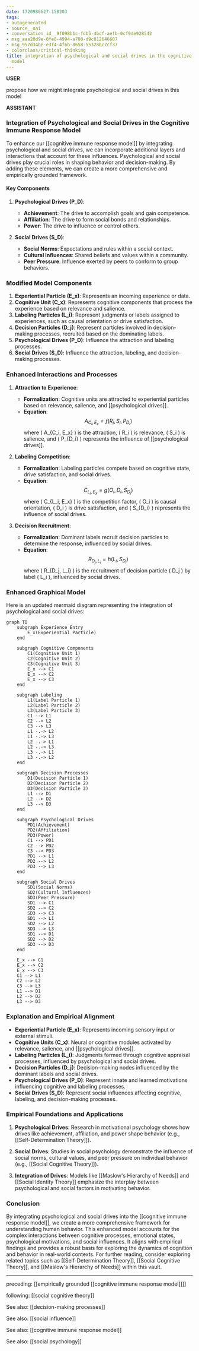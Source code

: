 ```yaml
---
date: 1720980627.158203
tags:
- autogenerated
- source__oai
- conversation_id__9f098b1c-fdb5-4bcf-aefb-0cf9de928542
- msg_aaa28d9e-8fe8-4994-a708-d9c812646607
- msg_957d34be-e3f4-4f6b-8658-55328bc7cf37
- colorclass/critical-thinking
title: integration of psychological and social drives in the cognitive immune response
  model
---
```


**USER**

propose how we might integrate psychological and social drives in this model


**ASSISTANT**

### Integration of Psychological and Social Drives in the Cognitive Immune Response Model

To enhance our [[cognitive immune response model]] by integrating psychological and social drives, we can incorporate additional layers and interactions that account for these influences. Psychological and social drives play crucial roles in shaping behavior and decision-making. By adding these elements, we can create a more comprehensive and empirically grounded framework.

#### Key Components

1. **Psychological Drives (P_D)**:
   - **Achievement**: The drive to accomplish goals and gain competence.
   - **Affiliation**: The drive to form social bonds and relationships.
   - **Power**: The drive to influence or control others.

2. **Social Drives (S_D)**:
   - **Social Norms**: Expectations and rules within a social context.
   - **Cultural Influences**: Shared beliefs and values within a community.
   - **Peer Pressure**: Influence exerted by peers to conform to group behaviors.

### Modified Model Components

1. **Experiential Particle (E_x)**: Represents an incoming experience or data.
2. **Cognitive Unit (C_x)**: Represents cognitive components that process the experience based on relevance and salience.
3. **Labeling Particles (L_i)**: Represent judgments or labels assigned to experiences, such as causal orientation or drive satisfaction.
4. **Decision Particles (D_j)**: Represent particles involved in decision-making processes, recruited based on the dominating labels.
5. **Psychological Drives (P_D)**: Influence the attraction and labeling processes.
6. **Social Drives (S_D)**: Influence the attraction, labeling, and decision-making processes.

### Enhanced Interactions and Processes

1. **Attraction to Experience**:
   - **Formalization**: Cognitive units are attracted to experiential particles based on relevance, salience, and [[psychological drives]].
   - **Equation**:
     $$
     A_{C_i, E_x} = f(R_i, S_i, P_{D_i})
     $$
     where \( A_{C_i, E_x} \) is the attraction, \( R_i \) is relevance, \( S_i \) is salience, and \( P_{D_i} \) represents the influence of [[psychological drives]].

2. **Labeling Competition**:
   - **Formalization**: Labeling particles compete based on cognitive state, drive satisfaction, and social drives.
   - **Equation**:
     $$
     C_{L_i, E_x} = g(O_i, D_i, S_{D_i})
     $$
     where \( C_{L_i, E_x} \) is the competition factor, \( O_i \) is causal orientation, \( D_i \) is drive satisfaction, and \( S_{D_i} \) represents the influence of social drives.

3. **Decision Recruitment**:
   - **Formalization**: Dominant labels recruit decision particles to determine the response, influenced by social drives.
   - **Equation**:
     $$
     R_{D_j, L_i} = h(L_i, S_{D_i})
     $$
     where \( R_{D_j, L_i} \) is the recruitment of decision particle \( D_j \) by label \( L_i \), influenced by social drives.

### Enhanced Graphical Model

Here is an updated mermaid diagram representing the integration of psychological and social drives:

```mermaid
graph TD
    subgraph Experience Entry
        E_x(Experiential Particle)
    end
    
    subgraph Cognitive Components
        C1(Cognitive Unit 1)
        C2(Cognitive Unit 2)
        C3(Cognitive Unit 3)
        E_x --> C1
        E_x --> C2
        E_x --> C3
    end
    
    subgraph Labeling
        L1(Label Particle 1)
        L2(Label Particle 2)
        L3(Label Particle 3)
        C1 --> L1
        C2 --> L2
        C3 --> L3
        L1 -.-> L2
        L1 -.-> L3
        L2 -.-> L1
        L2 -.-> L3
        L3 -.-> L1
        L3 -.-> L2
    end
    
    subgraph Decision Processes
        D1(Decision Particle 1)
        D2(Decision Particle 2)
        D3(Decision Particle 3)
        L1 --> D1
        L2 --> D2
        L3 --> D3
    end

    subgraph Psychological Drives
        PD1(Achievement)
        PD2(Affiliation)
        PD3(Power)
        C1 --> PD1
        C2 --> PD2
        C3 --> PD3
        PD1 --> L1
        PD2 --> L2
        PD3 --> L3
    end

    subgraph Social Drives
        SD1(Social Norms)
        SD2(Cultural Influences)
        SD3(Peer Pressure)
        SD1 --> C1
        SD2 --> C2
        SD3 --> C3
        SD1 --> L1
        SD2 --> L2
        SD3 --> L3
        SD1 --> D1
        SD2 --> D2
        SD3 --> D3
    end
    
    E_x --> C1
    E_x --> C2
    E_x --> C3
    C1 --> L1
    C2 --> L2
    C3 --> L3
    L1 --> D1
    L2 --> D2
    L3 --> D3
```

### Explanation and Empirical Alignment

- **Experiential Particle (E_x)**: Represents incoming sensory input or external stimuli.
- **Cognitive Units (C_x)**: Neural or cognitive modules activated by relevance, salience, and [[psychological drives]].
- **Labeling Particles (L_i)**: Judgments formed through cognitive appraisal processes, influenced by psychological and social drives.
- **Decision Particles (D_j)**: Decision-making nodes influenced by the dominant labels and social drives.
- **Psychological Drives (P_D)**: Represent innate and learned motivations influencing cognitive and labeling processes.
- **Social Drives (S_D)**: Represent social influences affecting cognitive, labeling, and decision-making processes.

### Empirical Foundations and Applications

1. **Psychological Drives**: Research in motivational psychology shows how drives like achievement, affiliation, and power shape behavior (e.g., [[Self-Determination Theory]]).

2. **Social Drives**: Studies in social psychology demonstrate the influence of social norms, cultural values, and peer pressure on individual behavior (e.g., [[Social Cognitive Theory]]).

3. **Integration of Drives**: Models like [[Maslow's Hierarchy of Needs]] and [[Social Identity Theory]] emphasize the interplay between psychological and social factors in motivating behavior.

### Conclusion

By integrating psychological and social drives into the [[cognitive immune response model]], we create a more comprehensive framework for understanding human behavior. This enhanced model accounts for the complex interactions between cognitive processes, emotional states, psychological motivations, and social influences. It aligns with empirical findings and provides a robust basis for exploring the dynamics of cognition and behavior in real-world contexts. For further reading, consider exploring related topics such as [[Self-Determination Theory]], [[Social Cognitive Theory]], and [[Maslow's Hierarchy of Needs]] within this vault.


---

preceding: [[empirically grounded [[cognitive immune response model]]]]  


following: [[social cognitive theory]]

See also: [[decision-making processes]]


See also: [[social influence]]


See also: [[cognitive immune response model]]


See also: [[social psychology]]
